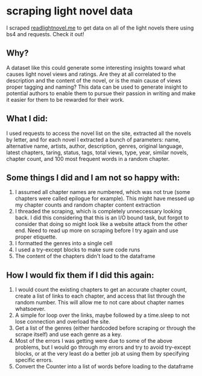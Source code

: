 # scraping light novel data
I scraped [readlightnovel.me](https://www.readlightnovel.me/) to get data on all of the light novels there using bs4 and requests. Check it out!

## Why?
A dataset like this could generate some interesting insights toward what causes light novel views and ratings. Are they at all correlated to the description and the content of the novel, or is the main cause of views proper tagging and naming? This data can be used to generate insight to potential authors to enable them to pursue their passion in writing and make it easier for them to be rewarded for their work. 

## What I did:
I used requests to access the novel list on the site, extracted all the novels by letter, and for each novel I extracted a bunch of parameters:
name, alternative name, artists, author, description, genres, original language, latest chapters, taring, status, tags, total views, type, year, similar novels, chapter count, and 100 most frequent words in a random chapter.


## Some things I did and I am not so happy with:
1.  I assumed all chapter names are numbered, which was not true (some chapters were called epilogue for example). This might have messed up my chapter counts and random chapter content extraction
2.  I threaded the scraping, which is completely unneccessary looking back. I did this considering that this is an I/O bound task, but forgot to consider that doing so might look like a website attack from the other end. Need to read up more on scraping before I try again and use proper etiquette. 
3.  I formatted the genres into a single cell
4.  I used a try-except blocks to make sure code runs
5.  The content of the chapters didn't load to the dataframe

## How I would fix them if I did this again:
1. I would count the existing chapters to get an accurate chapter count, create a list of links to each chapter, and access that list through the random number. This will allow me to not care about chapter names whatsoever. 
2. A simple for loop over the links, maybe followed by a time.sleep to not lose connection and overload the site. 
3. Get a list of the genres (either hardcoded before scraping or through the scrape itself) and use each genre as a key.
4. Most of the errors I was getting were due to some of the above problems, but I would go through my errors and try to avoid try-except blocks, or at the very least do a better job at using them by specifying specific errors. 
5. Convert the Counter into a list of words before loading to the dataframe


